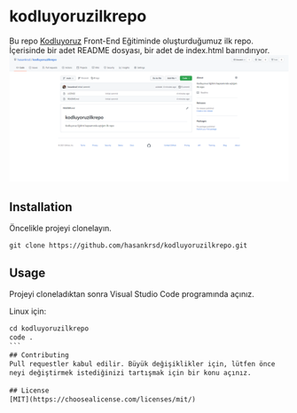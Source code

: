 # kodluyoruzilkrepo
Bu repo [Kodluyoruz](https://www.kodluyoruz.org/) Front-End Eğitiminde oluşturduğumuz ilk repo. İçerisinde bir adet README dosyası, bir adet de index.html barındırıyor.
![kodluyoruzRepo](images/repo.png)

## Installation
Öncelikle projeyi clonelayın.
```
git clone https://github.com/hasankrsd/kodluyoruzilkrepo.git
```
## Usage
Projeyi cloneladıktan sonra Visual Studio Code programında açınız.

Linux için:

``````
cd kodluyoruzilkrepo
code .
```
## Contributing
Pull requestler kabul edilir. Büyük değişiklikler için, lütfen önce neyi değiştirmek istediğinizi tartışmak için bir konu açınız.

## License
[MIT](https://choosealicense.com/licenses/mit/)

